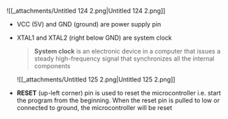 ![[_attachments/Untitled 124 2.png|Untitled 124 2.png]]

- VCC (5V) and GND (ground) are power supply pin
- XTAL1 and XTAL2 (right below GND) are system clock
    
    > **System clock** is an electronic device in a computer that issues a steady high-frequency signal that synchronizes all the internal components
    
    ![[_attachments/Untitled 125 2.png|Untitled 125 2.png]]
    
- **RESET** (up-left corner) pin is used to reset the microcontroller i.e. start the program from the beginning. When the reset pin is pulled to low or connected to ground, the microcontroller will be reset